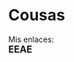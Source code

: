 # Cousas
Mis enlaces:
<br>
<b><big>EEAE</big></b>
<br>
  <a href="http://www.criptored.upm.es/crypt4you/temas/criptografiaclasica/leccion1.html" title="Curso criptografia clasica">
  <br>
  <a href="http://www.dma.fi.upm.es/recursos/aplicaciones/matematica_discreta/web/aritmetica_modular/criptografia.html" title="Aritmetica criptografica">
